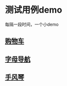 # 测试用例demo

每隔一段时间，一个小demo

## [购物车](./shop)
## [字母导航](http://dobbin.github.io/demo/letterNav)
## [手风琴](http://dobbin.github.io/demo/accordion)
